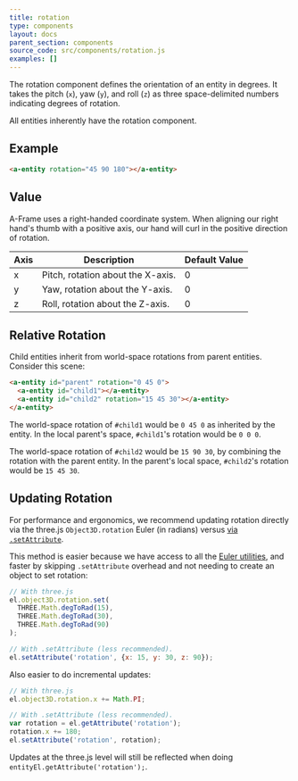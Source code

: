 ```yaml
---
title: rotation
type: components
layout: docs
parent_section: components
source_code: src/components/rotation.js
examples: []
---
```


The rotation component defines the orientation of an entity in degrees. It
takes the pitch (`x`), yaw (`y`), and roll (`z`) as three space-delimited
numbers indicating degrees of rotation.

All entities inherently have the rotation component.

## Example

```html
<a-entity rotation="45 90 180"></a-entity>
```

## Value

A-Frame uses a right-handed coordinate system. When aligning our right hand's
thumb with a positive axis, our hand will curl in the positive direction of
rotation.

| Axis | Description                       | Default Value
|------|-----------------------------------|---------------|
| x    | Pitch, rotation about the X-axis. | 0             |
| y    | Yaw, rotation about the Y-axis.   | 0             |
| z    | Roll, rotation about the Z-axis.  | 0             |

## Relative Rotation

Child entities inherit from world-space rotations from parent entities.
Consider this scene:

```html
<a-entity id="parent" rotation="0 45 0">
  <a-entity id="child1"></a-entity>
  <a-entity id="child2" rotation="15 45 30"></a-entity>
</a-entity>
```

The world-space rotation of `#child1` would be `0 45 0` as inherited by the
entity. In the local parent's space, `#child1`'s rotation would be `0 0 0`.

The world-space rotation of `#child2` would be `15 90 30`, by combining the
rotation with the parent entity. In the parent's local space, `#child2`'s
rotation would be `15 45 30`.

## Updating Rotation

[euler]: https://threejs.org/docs/index.html#api/math/Euler
[update]: ../introduction/javascript-events-dom-apis.md#updating-a-component-with-setattribute

For performance and ergonomics, we recommend updating rotation directly via the
three.js `Object3D.rotation` Euler (in radians) versus [via
`.setAttribute`][update].

This method is easier because we have access to all the [Euler
utilities][euler], and faster by skipping `.setAttribute` overhead and not
needing to create an object to set rotation:

```js
// With three.js
el.object3D.rotation.set(
  THREE.Math.degToRad(15),
  THREE.Math.degToRad(30),
  THREE.Math.degToRad(90)
);

// With .setAttribute (less recommended).
el.setAttribute('rotation', {x: 15, y: 30, z: 90});
```

Also easier to do incremental updates:

```js
// With three.js
el.object3D.rotation.x += Math.PI;

// With .setAttribute (less recommended).
var rotation = el.getAttribute('rotation');
rotation.x += 180;
el.setAttribute('rotation', rotation);
```

Updates at the three.js level will still be reflected when doing
`entityEl.getAttribute('rotation');`.
